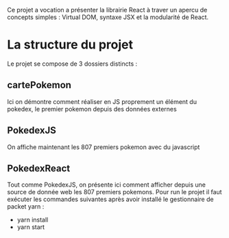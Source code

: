 Ce projet a vocation a présenter la librairie React à traver un apercu de concepts simples : Virtual DOM, syntaxe JSX et la modularité de React.

# La structure du projet
Le projet se compose de 3 dossiers distincts : 

## cartePokemon
Ici on démontre comment réaliser en JS proprement un élément du pokedex, le premier pokemon depuis des données externes

## PokedexJS
On affiche maintenant les 807 premiers pokemon avec du javascript

## PokedexReact
Tout comme PokedexJS, on présente ici comment afficher depuis une source de donnée web les 807 premiers pokemons. Pour run le projet il faut exécuter les commandes suivantes après avoir installé le gestionnaire de packet yarn :
* yarn install
* yarn start

